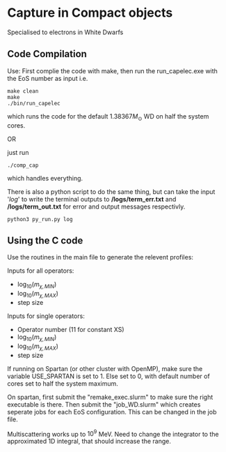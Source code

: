 # Capture in Compact objects

Specialised to electrons in White Dwarfs

## Code Compilation

Use:
First complie the code with make, then run the run_capelec.exe with the EoS number as input i.e.

    make clean
    make
    ./bin/run_capelec

which runs the code for the default $1.38367 M_\odot$ WD on half the system cores.

OR

just run

    ./comp_cap

which handles everything.

There is also a python script to do the same thing, but can take the input '*log*' to write the terminal outputs to **/logs/term_err.txt** and **/logs/term_out.txt** for error and output messages respectivly.

    python3 py_run.py log

## Using the C code

Use the routines in the main file to generate the relevent profiles:

Inputs for all operators:

- $\log_{10}(m_{\chi,MIN})$
- $\log_{10}(m_{\chi,MAX})$
- step size

Inputs for single operators:

- Operator number (11 for constant XS)
- $\log_{10}(m_{\chi,MIN})$
- $\log_{10}(m_{\chi,MAX})$
- step size

If running on Spartan (or other cluster with OpenMP), make sure the variable USE_SPARTAN is set to 1.
Else set to 0, with default number of cores set to half the system maximum. 

On spartan, first submit the "remake_exec.slurm" to make sure the right executable is there. Then submit the "job_WD.slurm" which creates seperate jobs for each  EoS configuration. This can be changed in the job file.

Multiscattering works up to $10^9$ MeV. Need to change the integrator to the approximated 1D integral, that should increase the range.
